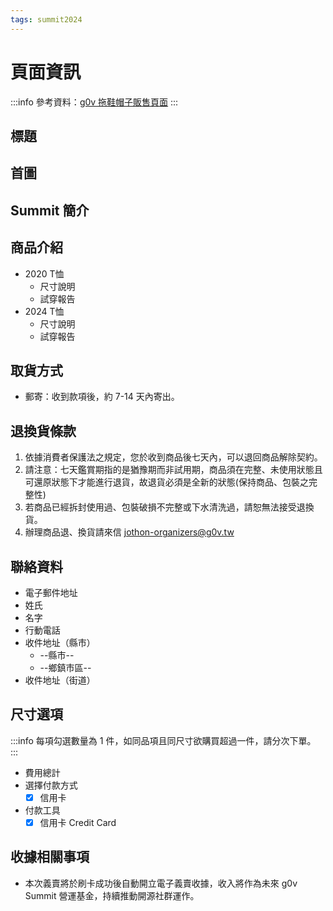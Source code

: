 ```yaml
---
tags: summit2024
---
```


# 頁面資訊
:::info 
參考資料：[g0v 拖鞋帽子販售頁面](https://ocf.neticrm.tw/civicrm/event/register?id=20&reset=1)
:::

## 標題
## 首圖
## Summit 簡介
## 商品介紹
- 2020 T恤
    - 尺寸說明
    - 試穿報告
- 2024 T恤
    - 尺寸說明
    - 試穿報告
## 取貨方式
- 郵寄：收到款項後，約 7-14 天內寄出。

## 退換貨條款
1. 依據消費者保護法之規定，您於收到商品後七天內，可以退回商品解除契約。
2. 請注意：七天鑑賞期指的是猶豫期而非試用期，商品須在完整、未使用狀態且可還原狀態下才能進行退貨，故退貨必須是全新的狀態(保持商品、包裝之完整性)
3. 若商品已經拆封使用過、包裝破損不完整或下水清洗過，請恕無法接受退換貨。
4. 辦理商品退、換貨請來信 jothon-organizers@g0v.tw

## 聯絡資料
- 電子郵件地址
- 姓氏
- 名字
- 行動電話
- 收件地址（縣市）
    - --縣市--
    - --鄉鎮市區--
- 收件地址（街道）

## 尺寸選項
:::info
每項勾選數量為 1 件，如同品項且同尺寸欲購買超過一件，請分次下單。
:::
- 費用總計
- 選擇付款方式
    - [x] 信用卡
- 付款工具
    - [x] 信用卡 Credit Card

## 收據相關事項
- 本次義賣將於刷卡成功後自動開立電子義賣收據，收入將作為未來 g0v Summit 營運基金，持續推動開源社群運作。